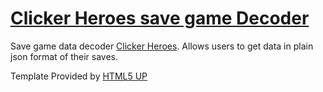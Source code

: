 # [Clicker Heroes save game Decoder](http://www.chlist.github.io/decoder)

Save game data decoder [Clicker Heroes](http://www.clickerheroes.com).
Allows users to get data in plain json format of their saves.

Template Provided by [HTML5 UP](http://html5up.net/)
